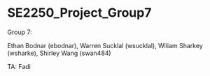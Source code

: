 # SE2250_Project_Group7
 
Group 7:

Ethan Bodnar (ebodnar), 
Warren Sucklal (wsucklal), 
Wiliam Sharkey (wsharke), 
Shirley Wang (swan484)

TA: Fadi
